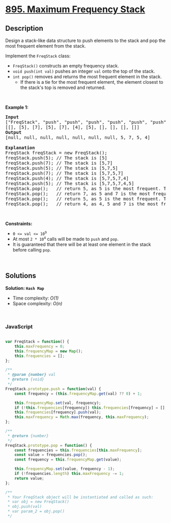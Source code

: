 # [895. Maximum Frequency Stack](https://leetcode.com/problems/maximum-frequency-stack)

## Description

<div class="elfjS" data-track-load="description_content"><p>Design a stack-like data structure to push elements to the stack and pop the most frequent element from the stack.</p>

<p>Implement the <code>FreqStack</code> class:</p>

<ul>
	<li><code>FreqStack()</code> constructs an empty frequency stack.</li>
	<li><code>void push(int val)</code> pushes an integer <code>val</code> onto the top of the stack.</li>
	<li><code>int pop()</code> removes and returns the most frequent element in the stack.
	<ul>
		<li>If there is a tie for the most frequent element, the element closest to the stack's top is removed and returned.</li>
	</ul>
	</li>
</ul>

<p>&nbsp;</p>
<p><strong class="example">Example 1:</strong></p>

<pre><strong>Input</strong>
["FreqStack", "push", "push", "push", "push", "push", "push", "pop", "pop", "pop", "pop"]
[[], [5], [7], [5], [7], [4], [5], [], [], [], []]
<strong>Output</strong>
[null, null, null, null, null, null, null, 5, 7, 5, 4]

<strong>Explanation</strong>
FreqStack freqStack = new FreqStack();
freqStack.push(5); // The stack is [5]
freqStack.push(7); // The stack is [5,7]
freqStack.push(5); // The stack is [5,7,5]
freqStack.push(7); // The stack is [5,7,5,7]
freqStack.push(4); // The stack is [5,7,5,7,4]
freqStack.push(5); // The stack is [5,7,5,7,4,5]
freqStack.pop();   // return 5, as 5 is the most frequent. The stack becomes [5,7,5,7,4].
freqStack.pop();   // return 7, as 5 and 7 is the most frequent, but 7 is closest to the top. The stack becomes [5,7,5,4].
freqStack.pop();   // return 5, as 5 is the most frequent. The stack becomes [5,7,4].
freqStack.pop();   // return 4, as 4, 5 and 7 is the most frequent, but 4 is closest to the top. The stack becomes [5,7].
</pre>

<p>&nbsp;</p>
<p><strong>Constraints:</strong></p>

<ul>
	<li><code>0 &lt;= val &lt;= 10<sup>9</sup></code></li>
	<li>At most <code>2 * 10<sup>4</sup></code> calls will be made to <code>push</code> and <code>pop</code>.</li>
	<li>It is guaranteed that there will be at least one element in the stack before calling <code>pop</code>.</li>
</ul>
</div>

<p>&nbsp;</p>

## Solutions

**Solution: `Hash Map`**
- Time complexity: <em>O(1)</em>
- Space complexity: <em>O(n)</em>

<p>&nbsp;</p>

### **JavaScript**

```js

var FreqStack = function() {
    this.maxFrequency = 0;
    this.frequencyMap = new Map();
    this.frequencies = []; 
};

/** 
 * @param {number} val
 * @return {void}
 */
FreqStack.prototype.push = function(val) {
    const frequency = (this.frequencyMap.get(val) ?? 0) + 1;

    this.frequencyMap.set(val, frequency);
    if (!this.frequencies[frequency]) this.frequencies[frequency] = [];
    this.frequencies[frequency].push(val);
    this.maxFrequency = Math.max(frequency, this.maxFrequency);
};

/**
 * @return {number}
 */
FreqStack.prototype.pop = function() {
    const frequencies = this.frequencies[this.maxFrequency];
    const value = frequencies.pop();
    const frequency = this.frequencyMap.get(value);

    this.frequencyMap.set(value, frequency - 1);
    if (!frequencies.length) this.maxFrequency -= 1;
    return value;
};

/** 
 * Your FreqStack object will be instantiated and called as such:
 * var obj = new FreqStack()
 * obj.push(val)
 * var param_2 = obj.pop()
 */
```
